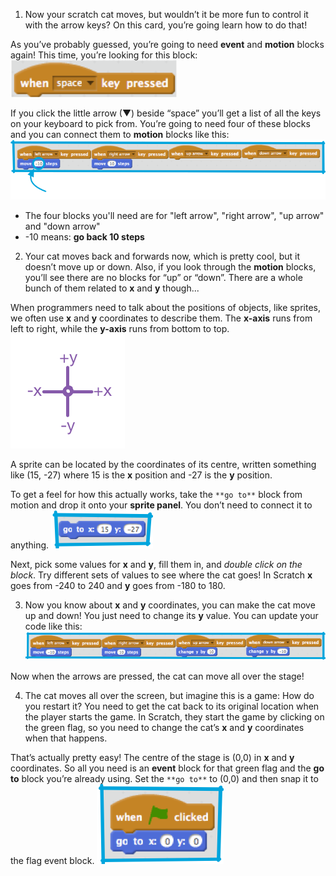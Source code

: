 
1. Now your scratch cat moves, but wouldn’t it be more fun to control it with the arrow keys? On this card, you’re going learn how to do that!

 As you’ve probably guessed, you’re going to need **event** and **motion** blocks again! This time, you’re looking for this block: ![](assets/moving1.png)

 If you click the little arrow (▼) beside “space” you’ll get a list of all the keys on your keyboard to pick from. You’re going to need four of these blocks and you can connect them to **motion** blocks like this: ![](assets/moving2.png)

 * The four blocks you'll need are for "left arrow", "right arrow", "up arrow" and "down arrow"
 * -10 means: **go back 10 steps**


2. Your cat moves back and forwards now, which is pretty cool, but it doesn’t move up or down. Also, if you look through the **motion** blocks, you’ll see there are no blocks for “up” or “down”. There are a whole bunch of them related to **x** and **y** though...

 When programmers need to talk about the positions of objects, like sprites, we often use **x** and **y** coordinates to describe them. The **x-axis** runs from left to right, while the **y-axis** runs from bottom to top. ![](assets/moving3.png)

 A sprite can be located by the coordinates of its centre, written something like (15, -27) where 15 is the **x** position and -27 is the **y** position.

 To get a feel for how this actually works, take the `**go to**` block from motion and drop it onto your **sprite panel**. You don’t need to connect it to anything. ![](assets/moving4.png)

 Next, pick some values for **x** and **y**, fill them in, and _double click on the block_. Try different sets of values to see where the cat goes! In Scratch **x** goes from -240 to 240 and **y** goes from -180 to 180.


3. Now you know about **x** and **y** coordinates, you can make the cat move up and down! You just need to change its **y** value. You can update your code like this: ![](assets/moving5.png)

 Now when the arrows are pressed, the cat can move all over the stage!

4. The cat moves all over the screen, but imagine this is a game: How do you restart it? You need to get the cat back to its original location when the player starts the game. In Scratch, they start the game by clicking on the green flag, so you need to change the cat’s **x** and **y** coordinates when that happens.

 That’s actually pretty easy! The centre of the stage is (0,0) in **x** and **y** coordinates. So all you need is an **event** block for that green flag and the **go to** block you’re already using. Set the `**go to**` to (0,0) and then snap it to the flag event block. ![](assets/moving6.png)